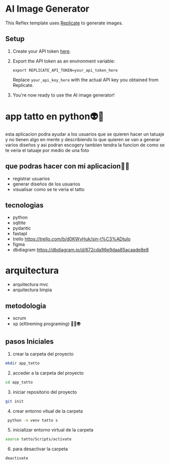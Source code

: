 # AI Image Generator

This Reflex template uses [Replicate](https://replicate.com/) to generate images.

## Setup

1. Create your API token [here](https://replicate.com/account/api-tokens).

2. Export the API token as an environment variable:

   ```
   export REPLICATE_API_TOKEN=your_api_token_here
   ```

   Replace `your_api_key_here` with the actual API key you obtained from Replicate.

3. You're now ready to use the AI image generator!

# app tatto en python👽👻
esta aplicacion podra ayudar a los usuarios que se quieren hacer un
tatuaje y no tienen algo en mente y describiendo lo que quieren se 
van a generar varios diseños y asi podran escogery tambien tendra la funcion de como se te veria el tatuaje por medio de una foto


## que podras hacer con mi aplicacion🐲🦈
- registrar usuarios
- generar diseños de los usuarios
- visualisar como se te veria el tatto

## tecnologias
- python
- sqltite
- pydantic
- fastapl
- trello  https://trello.com/b/d0KWvHuk/sin-t%C3%ADtulo
- figma
- dbdiagram https://dbdiagram.io/d/672cda96e9daa85acaade8e8
# arquitectura
- arquitectura mvc
- arquitectura limpia

## metodologia
- scrum
- xp (eXtreming programing) 🐉👻👽


## pasos Iniciales
1. crear la carpeta del proyecto
```bash
mkdir app_tatto
```
2. acceder a la carpeta del proyecto
```bash
cd app_tatto
```
3. iniciar repositorio del proyecto
```bash
git init
```
4. crear entorno vitual de la carpeta
```bash
 python -m venv tatto s
```
5. inicializar entorno virtual de la carpeta
```bash
source tatto/Scripts/activate
```
6. para desactivar la carpeta
```bash
deactivate
```  